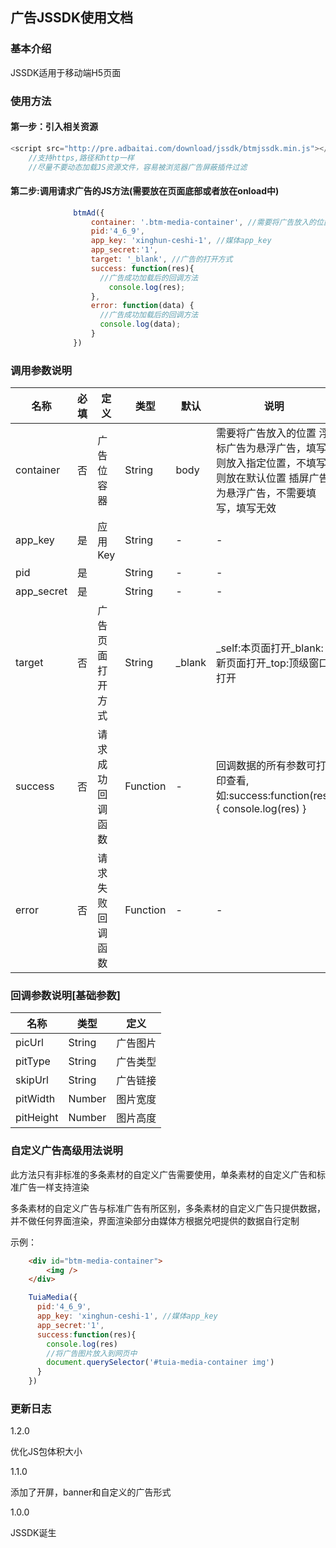 ## 广告JSSDK使用文档

### 基本介绍

JSSDK适用于移动端H5页面

### 使用方法

#### 第一步：引入相关资源

```javascript
<script src="http://pre.adbaitai.com/download/jssdk/btmjssdk.min.js"></script>
    //支持https,路径和http一样
    //尽量不要动态加载JS资源文件，容易被浏览器广告屏蔽插件过滤
```

#### 第二步:调用请求广告的JS方法(需要放在页面底部或者放在onload中)

```javascript
              btmAd({
                  container: '.btm-media-container', //需要将广告放入的位置
                  pid:'4_6_9',
                  app_key: 'xinghun-ceshi-1', //媒体app_key
                  app_secret:'1',
                  target: '_blank', //广告的打开方式
                  success: function(res){
                    //广告成功加载后的回调方法
                      console.log(res);
                  },
                  error: function(data) {
                    //广告成功加载后的回调方法
                    console.log(data);
                  }
              })
```

### 调用参数说明

| 名称         | 必填   | 定义       | 类型       | 默认     | 说明                                       |
| ---------- | ---- | -------- | -------- | ------ | ---------------------------------------- |
| container  | 否    | 广告位容器    | String   | body   | 需要将广告放入的位置                                            浮标广告为悬浮广告，填写则放入指定位置，不填写则放在默认位置                                                    插屏广告为悬浮广告，不需要填写，填写无效 |
| app_key    | 是    | 应用Key    | String   | -      | -                                        |
| pid        | 是    |          | String   | -      | -                                        |
| app_secret | 是    |          | String   | -      | -                                        |
| target     | 否    | 广告页面打开方式 | String   | _blank | _self:本页面打开_blank:新页面打开_top:顶级窗口打开       |
| success    | 否    | 请求成功回调函数 | Function | -      | 回调数据的所有参数可打印查看,如:success:function(res){                               console.log(res)                                                         } |
| error      | 否    | 请求失败回调函数 | Function | -      | -                                        |

### 回调参数说明[基础参数]

| 名称        | 类型     | 定义   |
| --------- | ------ | ---- |
| picUrl    | String | 广告图片 |
| pitType   | String | 广告类型 |
| skipUrl   | String | 广告链接 |
| pitWidth  | Number | 图片宽度 |
| pitHeight | Number | 图片高度 |

### 自定义广告高级用法说明

此方法只有非标准的多条素材的自定义广告需要使用，单条素材的自定义广告和标准广告一样支持渲染

多条素材的自定义广告与标准广告有所区别，多条素材的自定义广告只提供数据，并不做任何界面渲染，界面渲染部分由媒体方根据兑吧提供的数据自行定制

示例：

```html
    <div id="btm-media-container">
        <img />
    </div>
```

```javascript
    TuiaMedia({
      pid:'4_6_9',
      app_key: 'xinghun-ceshi-1', //媒体app_key
      app_secret:'1',
      success:function(res){
        console.log(res)
        //将广告图片放入到网页中
        document.querySelector('#tuia-media-container img') 		      .setAttribute('src',res.material_list[0].image_url); 
      }
    })
```

### 更新日志

1.2.0

优化JS包体积大小

1.1.0

添加了开屏，banner和自定义的广告形式

1.0.0

JSSDK诞生

